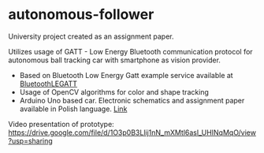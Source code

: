 # autonomous-follower

University project created as an assignment paper.

Utilizes usage of GATT - Low Energy Bluetooth communication protocol for autonomous ball tracking car with smartphone as vision provider.
* Based on Bluetooth Low Energy Gatt example service available at [BluetoothLEGATT](https://developer.android.com/reference/android/bluetooth/BluetoothGattServer)
* Usage of OpenCV algorithms for color and shape tracking
* Arduino Uno based car. Electronic schematics and assignment paper available in Polish language. [Link](https://drive.google.com/file/d/16M_ozUuA_s557MBqrr8gE1Wy3mCNx0Oa/view?usp=sharing)

Video presentation of prototype:
https://drive.google.com/file/d/1O3p0B3Llij1nN_mXMtl6asl_UHINqMqO/view?usp=sharing